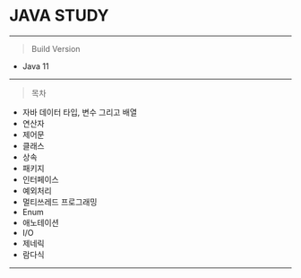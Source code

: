 # JAVA STUDY

---

> Build Version
- Java 11

---

> 목차
- 자바 데이터 타입, 변수 그리고 배열
- 연산자
- 제어문
- 클래스
- 상속
- 패키지
- 인터페이스
- 예외처리
- 멀티쓰레드 프로그래밍
- Enum
- 애노테이션
- I/O
- 제네릭
- 람다식

---

